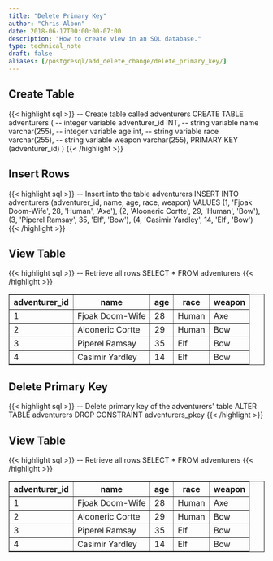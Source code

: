 ```yaml
---
title: "Delete Primary Key"
author: "Chris Albon"
date: 2018-06-17T00:00:00-07:00
description: "How to create view in an SQL database."
type: technical_note
draft: false
aliases: [/postgresql/add_delete_change/delete_primary_key/]
---
```


## Create Table

{{< highlight sql >}}
-- Create table called adventurers
CREATE TABLE adventurers (
    -- integer variable
    adventurer_id INT,
    -- string variable
    name varchar(255),
    -- integer variable
    age int,
    -- string variable
    race varchar(255),
    -- string variable
    weapon varchar(255),
    PRIMARY KEY (adventurer_id)
)
{{< /highlight >}}

## Insert Rows

{{< highlight sql >}}
-- Insert into the table adventurers
INSERT INTO adventurers (adventurer_id, name, age, race, weapon)
VALUES (1, 'Fjoak Doom-Wife', 28, 'Human', 'Axe'),
       (2, 'Alooneric Cortte', 29, 'Human', 'Bow'),
       (3, 'Piperel Ramsay', 35, 'Elf', 'Bow'),
       (4, 'Casimir Yardley', 14, 'Elf', 'Bow')
{{< /highlight >}}

## View Table

{{< highlight sql >}}
-- Retrieve all rows
SELECT * FROM adventurers
{{< /highlight >}}
<table border="1" style="border-collapse:collapse">
<tr><th>adventurer_id</th><th>name</th><th>age</th><th>race</th><th>weapon</th></tr>
<tr><td>1</td><td>Fjoak Doom-Wife</td><td>28</td><td>Human</td><td>Axe</td></tr>
<tr><td>2</td><td>Alooneric Cortte</td><td>29</td><td>Human</td><td>Bow</td></tr>
<tr><td>3</td><td>Piperel Ramsay</td><td>35</td><td>Elf</td><td>Bow</td></tr>
<tr><td>4</td><td>Casimir Yardley</td><td>14</td><td>Elf</td><td>Bow</td></tr></table>

## Delete Primary Key

{{< highlight sql >}}
-- Delete primary key of the adventurers' table
ALTER TABLE adventurers DROP CONSTRAINT adventurers_pkey
{{< /highlight >}}

## View Table

{{< highlight sql >}}
-- Retrieve all rows
SELECT * FROM adventurers
{{< /highlight >}}
<table border="1" style="border-collapse:collapse">
<tr><th>adventurer_id</th><th>name</th><th>age</th><th>race</th><th>weapon</th></tr>
<tr><td>1</td><td>Fjoak Doom-Wife</td><td>28</td><td>Human</td><td>Axe</td></tr>
<tr><td>2</td><td>Alooneric Cortte</td><td>29</td><td>Human</td><td>Bow</td></tr>
<tr><td>3</td><td>Piperel Ramsay</td><td>35</td><td>Elf</td><td>Bow</td></tr>
<tr><td>4</td><td>Casimir Yardley</td><td>14</td><td>Elf</td><td>Bow</td></tr></table>